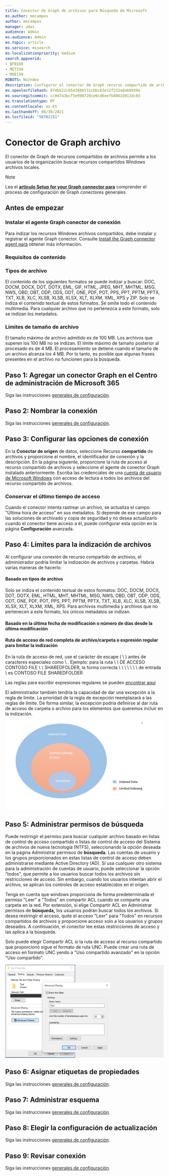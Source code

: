 ```yaml
---
title: Conector de Graph de archivos para Búsqueda de Microsoft
ms.author: mecampos
author: mecampos
manager: umas
audience: Admin
ms.audience: Admin
ms.topic: article
ms.service: mssearch
ms.localizationpriority: medium
search.appverid:
- BFB160
- MET150
- MOE150
ROBOTS: NoIndex
description: Configurar el conector de Graph recurso compartido de archivos para Búsqueda de Microsoft
ms.openlocfilehash: 874b522cb54288b531cbbc63e12f232a8a68939e
ms.sourcegitcommit: cc9d743bcf5e998720ce9cd6eefb4061d913dc65
ms.translationtype: MT
ms.contentlocale: es-ES
ms.lasthandoff: 08/30/2021
ms.locfileid: "58702151"
---
```

<!---Previous ms.author: rusamai --->

# <a name="file-share-graph-connector"></a>Conector de Graph archivo

El conector de Graph de recursos compartidos de archivos permite a los usuarios de la organización buscar recursos compartidos Windows archivos locales.

> [!NOTE]
> Lea el [**artículo Setup for your Graph connector para**](configure-connector.md) comprender el proceso de configuración de Graph conectores generales.

## <a name="before-you-get-started"></a>Antes de empezar

### <a name="install-the-graph-connector-agent"></a>Instalar el agente Graph conector de conexión

Para indizar los recursos Windows archivos compartidos, debe instalar y registrar el agente Graph conector. Consulte [Install the Graph connector agent para](graph-connector-agent.md) obtener más información.  

### <a name="content-requirements"></a>Requisitos de contenido

### <a name="file-types"></a>Tipos de archivo

El contenido de los siguientes formatos se puede indizar y buscar: DOC, DOCM, DOCX, DOT, DOTX, EML, GIF, HTML, JPEG, MHT, MHTML, MSG, NWS, OBD, OBT, ODP, ODS, ODT, ONE, PDF, POT, PPS, PPT, PPTM, PPTX, TXT, XLB, XLC, XLSB, XLSB, XLSX, XLT, XLXM, XML, XPS y ZIP. Solo se indiza el contenido textual de estos formatos. Se omite todo el contenido multimedia. Para cualquier archivo que no pertenezca a este formato, solo se indizan los metadatos.

### <a name="file-size-limits"></a>Límites de tamaño de archivo

El tamaño máximo de archivo admitido es de 100 MB. Los archivos que superen los 100 MB no se indizan. El límite máximo de tamaño posterior al procesado es de 4 MB. El procesamiento se detiene cuando el tamaño de un archivo alcanza los 4 MB. Por lo tanto, es posible que algunas frases presentes en el archivo no funcionen para la búsqueda.

## <a name="step-1-add-a-graph-connector-in-the-microsoft-365-admin-center"></a>Paso 1: Agregar un conector Graph en el Centro de administración de Microsoft 365

Siga las instrucciones [generales de configuración](./configure-connector.md).
<!---If the above phrase does not apply, delete it and insert specific details for your data source that are different from general setup instructions.-->

## <a name="step-2-name-the-connection"></a>Paso 2: Nombrar la conexión

Siga las instrucciones [generales de configuración](./configure-connector.md).
<!---If the above phrase does not apply, delete it and insert specific details for your data source that are different from general setup instructions.-->

## <a name="step-3-configure-the-connection-settings"></a>Paso 3: Configurar las opciones de conexión

En la **Conectar de origen** de datos, seleccione Recurso **compartido** de archivos y proporcione el nombre, el identificador de conexión y la descripción. En la página siguiente, proporcione la ruta de acceso al recurso compartido de archivos y seleccione el agente de conector Graph instalado anteriormente. Escriba las credenciales de una [cuenta de usuario de Microsoft Windows](https://microsoft.com/windows) con acceso de lectura a todos los archivos del recurso compartido de archivos.

### <a name="preserve-last-access-time"></a>Conservar el último tiempo de acceso

Cuando el conector intenta rastrear un archivo, se actualiza el campo "Última hora de acceso" en sus metadatos. Si depende de ese campo para las soluciones de archivado y copia de seguridad y no desea actualizarlo cuando el conector tiene acceso a él, puede configurar esta opción en la página **Configuración** avanzada.

## <a name="step-4-limits-for-file-indexing"></a>Paso 4: Límites para la indización de archivos

Al configurar una conexión de recurso compartido de archivos, el administrador podría limitar la indización de archivos y carpetas. Habría varias maneras de hacerlo:

#### <a name="based-on-file-types"></a>Basado en tipos de archivo

Solo se indiza el contenido textual de estos formatos: DOC, DOCM, DOCX, DOT, DOTX, EML, HTML, MHT, MHTML, MSG, NWS, OBD, OBT, ODP, ODS, ODT, ONE, PDF, POT, PPS, PPT, PPTM, PPTX, TXT, XLB, XLC, XLSB, XLSB, XLSX, XLT, XLXM, XML, XPS. Para archivos multimedia y archivos que no pertenecen a este formato, los únicos metadatos se indizan.

#### <a name="based-on-last-modified-date-or-number-of-days-since-last-modification"></a>Basado en la última fecha de modificación o número de días desde la última modificación

#### <a name="full-network-path-of-filefolder-or-regular-expression-to-limit-indexing"></a>Ruta de acceso de red completa de archivo/carpeta o expresión regular para limitar la indización 

En la ruta de acceso de red, use el carácter de escape ( \\ ) antes de caracteres especiales como \\ . Ejemplo: para la ruta \\ \\ DE ACCESO CONTOSO FILE \\ \\ SHAREDFOLDER, la forma correcta \\ \\ \\ \\ \\ \\ \\ de entrada \\ es CONTOSO FILE SHAREDFOLDER

Las reglas para escribir expresiones regulares se pueden [encontrar aquí](https://docs.microsoft.com/dotnet/standard/base-types/regular-expression-language-quick-reference)

El administrador también tendría la capacidad de dar una excepción a la regla de límite. La prioridad de la regla de excepción reemplazará a las reglas de límite. De forma similar, la excepción podría definirse al dar ruta de acceso de carpeta o archivo para los elementos que queremos incluir en la indización.

![Límites y excepciones.](media/file-connector/ExclusionRule.png)

## <a name="step-5-manage-search-permissions"></a>Paso 5: Administrar permisos de búsqueda

Puede restringir el permiso para buscar cualquier archivo basado en listas de control de acceso compartido o listas de control de acceso del Sistema de archivos de nueva tecnología (NTFS), seleccionando la opción deseada en la página Administrar permisos de **búsqueda.** Las cuentas de usuario y los grupos proporcionados en estas listas de control de acceso deben administrarse mediante Active Directory (AD). Si usa cualquier otro sistema para la administración de cuentas de usuario, puede seleccionar la opción "todos", que permite a los usuarios buscar todos los archivos sin restricciones de acceso. Sin embargo, cuando los usuarios intentan abrir el archivo, se aplican los controles de acceso establecidos en el origen.

Tenga en cuenta que windows proporciona de forma predeterminada el permiso "Leer" a "Todos" en compartir ACL cuando se comparte una carpeta en la red. Por extensión, si elige Compartir ACL en Administrar permisos de **búsqueda,** los usuarios podrán buscar todos los archivos. Si desea restringir el acceso, quite el acceso "Leer" para "Todos" en recursos compartidos de archivos y proporcione acceso solo a los usuarios y grupos deseados. A continuación, el conector lee estas restricciones de acceso y las aplica a la búsqueda.

Solo puede elegir Compartir ACL si la ruta de acceso al recurso compartido que proporcionó sigue el formato de ruta UNC. Puede crear una ruta de acceso en formato UNC yendo a "Uso compartido avanzado" en la opción "Uso compartido".

![Advanced_sharing.](media/file-connector/file-advanced-sharing.png)

## <a name="step-6-assign-property-labels"></a>Paso 6: Asignar etiquetas de propiedades

Siga las instrucciones [generales de configuración](./configure-connector.md).
<!---If the above phrase does not apply, delete it and insert specific details for your data source that are different from general setup instructions.-->

## <a name="step-7-manage-schema"></a>Paso 7: Administrar esquema

Siga las instrucciones [generales de configuración](./configure-connector.md).
<!---If the above phrase does not apply, delete it and insert specific details for your data source that are different from general setup instructions.-->

## <a name="step-8-choose-refresh-settings"></a>Paso 8: Elegir la configuración de actualización

Siga las instrucciones [generales de configuración](./configure-connector.md).
<!---If the above phrase does not apply, delete it and insert specific details for your data source that are different from general setup instructions.-->

## <a name="step-9-review-connection"></a>Paso 9: Revisar conexión

Siga las instrucciones [generales de configuración](./configure-connector.md).
<!---If the above phrase does not apply, delete it and insert specific details for your data source that are different from general setup 
instructions.-->

<!---## Troubleshooting-->
<!---Insert troubleshooting recommendations for this data source-->

<!---## Limitations-->
<!---Insert limitations for this data source-->
